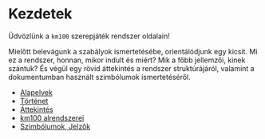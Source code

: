 # Kezdetek

Üdvözlünk a `km100` szerepjáték rendszer oldalain!

Mielőtt belevágunk a szabályok ismertetésébe, orientálódjunk egy kicsit. Mi ez a rendszer, honnan, mikor indult és miért? Mik a főbb jellemzői, kinek szántuk? És végül egy rövid áttekintés a rendszer struktúrájáról, valamint a dokumentumban használt szimbólumok ismertetéséről.

- [Alapelvek](001_alapelvek.md)
- [Történet](002_tortenet.md)
- [Áttekintés](003_attekintes.md)
- [km100 alrendszerei](004_alrendszerek.md)
- [Szimbólumok, Jelzők](005_jelzok.md)
